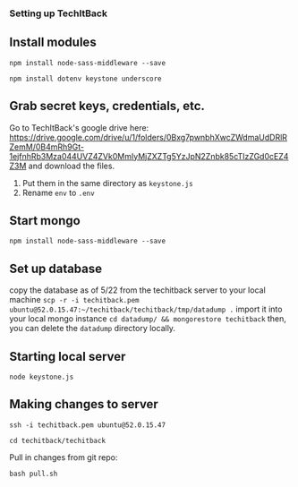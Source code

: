 ### Setting up TechItBack

## Install modules
`npm install node-sass-middleware --save`

`npm install dotenv keystone underscore`

## Grab secret keys, credentials, etc.

 Go to TechItBack's google drive here: https://drive.google.com/drive/u/1/folders/0Bxg7pwnbhXwcZWdmaUdDRlRZemM/0B4mRh9Gt-1ejfnhRb3Mza044UVZ4ZVk0MmIyMjZXZTg5YzJpN2Znbk85cTIzZGd0cEZ4Z3M and download the files.
   1. Put them in the same directory as `keystone.js`
   2. Rename `env` to `.env`
  
## Start mongo
`npm install node-sass-middleware --save`

## Set up database
copy the database as of 5/22 from the techitback server to your local machine
`scp -r -i techitback.pem ubuntu@52.0.15.47:~/techitback/techitback/tmp/datadump .`
import it into your local mongo instance
`cd datadump/ && mongorestore techitback`
then, you can delete the `datadump` directory locally.

## Starting local server
`node keystone.js`

## Making changes to server
`ssh -i techitback.pem ubuntu@52.0.15.47`

`cd techitback/techitback`

Pull in changes from git repo:

`bash pull.sh`
